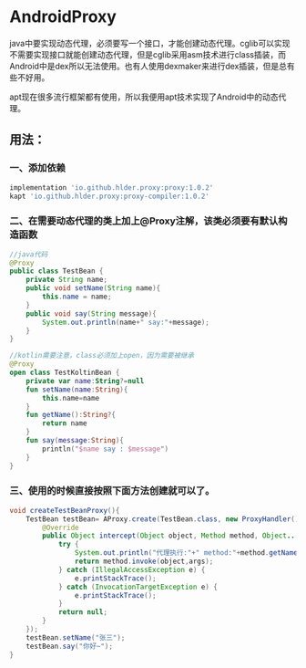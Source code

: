 # AndroidProxy
java中要实现动态代理，必须要写一个接口，才能创建动态代理。cglib可以实现不需要实现接口就能创建动态代理，但是cglib采用asm技术进行class插装，而Android中是dex所以无法使用。也有人使用dexmaker来进行dex插装，但是总有些不好用。

apt现在很多流行框架都有使用，所以我便用apt技术实现了Android中的动态代理。

## 用法：

### 一、添加依赖

```groovy
implementation 'io.github.hlder.proxy:proxy:1.0.2'
kapt 'io.github.hlder.proxy:proxy-compiler:1.0.2'
```

### 二、在需要动态代理的类上加上@Proxy注解，该类必须要有默认构造函数

```java
//java代码
@Proxy
public class TestBean {
    private String name;
    public void setName(String name){
        this.name = name;
    }
    public void say(String message){
        System.out.println(name+" say:"+message);
    }
}
```

```kotlin
//kotlin需要注意，class必须加上open，因为需要被继承
@Proxy
open class TestKoltinBean {
    private var name:String?=null
    fun setName(name:String){
        this.name=name
    }
    fun getName():String?{
        return name
    }
    fun say(message:String){
        println("$name say : $message")
    }
}
```

### 三、使用的时候直接按照下面方法创建就可以了。

```java
void createTestBeanProxy(){
    TestBean testBean= AProxy.create(TestBean.class, new ProxyHandler() {
        @Override
        public Object intercept(Object object, Method method, Object... args) {
            try {
                System.out.println("代理执行:"+" method:"+method.getName()+"  args:"+args);
                return method.invoke(object,args);
            } catch (IllegalAccessException e) {
                e.printStackTrace();
            } catch (InvocationTargetException e) {
                e.printStackTrace();
            }
            return null;
        }
    });
    testBean.setName("张三");
    testBean.say("你好~");
}
```

